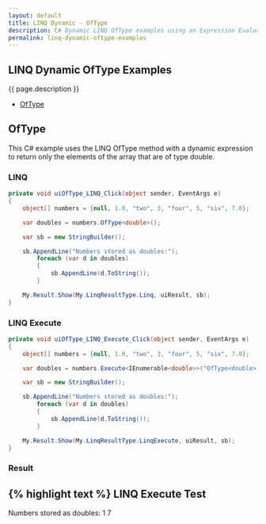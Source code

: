 ```yaml
---
layout: default
title: LINQ Dynamic - OfType
description: C# Dynamic LINQ OfType examples using an Expression Evaluator.
permalink: linq-dynamic-oftype-examples
---
```




## LINQ Dynamic OfType Examples
{{ page.description }}

- [OfType](#oftype)

## OfType
This C# example uses the LINQ OfType method with a dynamic expression to return only the elements of the array that are of type double.

### LINQ
```csharp
private void uiOfType_LINQ_Click(object sender, EventArgs e)
{
	object[] numbers = {null, 1.0, "two", 3, "four", 5, "six", 7.0};

	var doubles = numbers.OfType<double>();

	var sb = new StringBuilder();

	sb.AppendLine("Numbers stored as doubles:");
		foreach (var d in doubles)
		{
			sb.AppendLine(d.ToString());
		}

	My.Result.Show(My.LinqResultType.Linq, uiResult, sb);
}
```

### LINQ Execute
```csharp
private void uiOfType_LINQ_Execute_Click(object sender, EventArgs e)
{
	object[] numbers = {null, 1.0, "two", 3, "four", 5, "six", 7.0};

	var doubles = numbers.Execute<IEnumerable<double>>("OfType<double>()");

	var sb = new StringBuilder();

	sb.AppendLine("Numbers stored as doubles:");
		foreach (var d in doubles)
		{
			sb.AppendLine(d.ToString());
		}

	My.Result.Show(My.LinqResultType.LinqExecute, uiResult, sb);
}
```

### Result
{% highlight text %}
LINQ Execute Test
------------------------------
Numbers stored as doubles:
1
7

```
